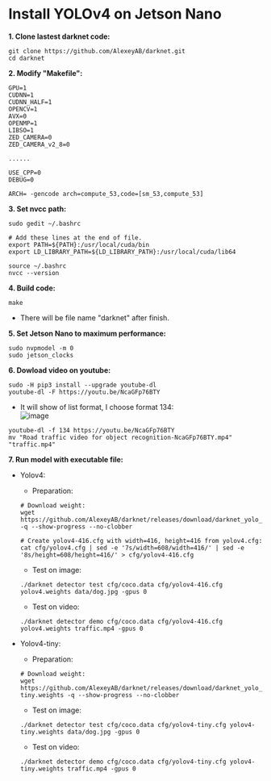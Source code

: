 # Install YOLOv4 on Jetson Nano

**1. Clone lastest darknet code:**
```
git clone https://github.com/AlexeyAB/darknet.git
cd darknet
```
**2. Modify "Makefile":**
```
GPU=1
CUDNN=1
CUDNN_HALF=1
OPENCV=1
AVX=0
OPENMP=1
LIBSO=1
ZED_CAMERA=0
ZED_CAMERA_v2_8=0

......

USE_CPP=0
DEBUG=0

ARCH= -gencode arch=compute_53,code=[sm_53,compute_53]
```

**3. Set nvcc path:**
```
sudo gedit ~/.bashrc
```
```
# Add these lines at the end of file.
export PATH=${PATH}:/usr/local/cuda/bin
export LD_LIBRARY_PATH=${LD_LIBRARY_PATH}:/usr/local/cuda/lib64
```
```
source ~/.bashrc
nvcc --version
```

**4. Build code:**
```
make
```
   - There will be file name "darknet" after finish.

**5. Set Jetson Nano to maximum performance:**
```
sudo nvpmodel -m 0
sudo jetson_clocks
```

**6. Dowload video on youtube:**
```
sudo -H pip3 install --upgrade youtube-dl
youtube-dl -F https://youtu.be/NcaGFp76BTY
```
- It will show of list format, I choose format 134:\
![image](https://user-images.githubusercontent.com/53186326/135750244-1d18a6fc-6fd2-49ad-ac52-ef63dd5f5245.png)
```
youtube-dl -f 134 https://youtu.be/NcaGFp76BTY
mv "Road traffic video for object recognition-NcaGFp76BTY.mp4" "traffic.mp4"
```

**7. Run model with executable file:**
   - Yolov4:
      - Preparation:
      ```
      # Download weight:
      wget https://github.com/AlexeyAB/darknet/releases/download/darknet_yolo_v4_pre/yolov4.weights -q --show-progress --no-clobber

      # Create yolov4-416.cfg with width=416, height=416 from yolov4.cfg:
      cat cfg/yolov4.cfg | sed -e '7s/width=608/width=416/' | sed -e '8s/height=608/height=416/' > cfg/yolov4-416.cfg
      ```
      - Test on image:
      ``` 
      ./darknet detector test cfg/coco.data cfg/yolov4-416.cfg yolov4.weights data/dog.jpg -gpus 0
      ```
      - Test on video:
      ```
      ./darknet detector demo cfg/coco.data cfg/yolov4-416.cfg yolov4.weights traffic.mp4 -gpus 0
      ```
   
   - Yolov4-tiny:
      - Preparation:
      ```
      # Download weight:
      wget https://github.com/AlexeyAB/darknet/releases/download/darknet_yolo_v4_pre/yolov4-tiny.weights -q --show-progress --no-clobber
      ```
      - Test on image:
      ``` 
      ./darknet detector test cfg/coco.data cfg/yolov4-tiny.cfg yolov4-tiny.weights data/dog.jpg -gpus 0
      ```
      - Test on video:
      ```
      ./darknet detector demo cfg/coco.data cfg/yolov4-tiny.cfg yolov4-tiny.weights traffic.mp4 -gpus 0
      ```
